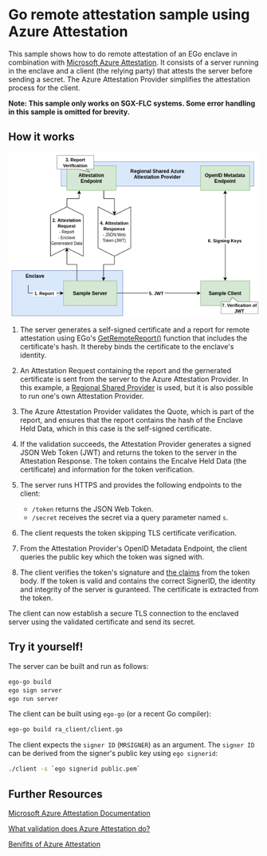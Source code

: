 # Go remote attestation sample using Azure Attestation
This sample shows how to do remote attestation of an EGo enclave in combination with [Microsoft Azure Attestation](https://docs.microsoft.com/en-us/azure/attestation/). It consists of a server running in the enclave and a client (the relying party) that attests the server before sending a secret. The Azure Attestation Provider simplifies the attestation process for the client.

**Note: This sample only works on SGX-FLC systems. Some error handling in this sample is omitted for brevity.**

## How it works

![azure attestation sample](az_attestation_sample.png)

1. The server generates a self-signed certificate and a report for remote attestation using EGo's [GetRemoteReport()](https://pkg.go.dev/github.com/edgelesssys/ego/enclave#GetRemoteReport) function that includes the certificate's hash. It thereby binds the certificate to the enclave's identity.

1. An Attestation Request containing the report and the gernerated certificate is sent from the server to the Azure Attestation Provider. In this example, a [Regional Shared Provider](https://docs.microsoft.com/en-us/azure/attestation/basic-concepts#regional-shared-provider) is used, but it is also possible to run one's own Attestation Provider.

1. The Azure Attestation Provider validates the Quote, which is part of the report, and ensures that the report contains the hash of the Enclave Held Data, which in this case is the self-signed certificate.

1. If the validation succeeds, the Attestation Provider generates a signed JSON Web Token (JWT) and returns the token to the server in the Attestation Response. The token contains the Encalve Held Data (the certificate) and information for the token verification.

1. The server runs HTTPS and provides the following endpoints to the client:
    * `/token` returns the JSON Web Token.
    * `/secret` receives the secret via a query parameter named `s`.

1. The client requests the token skipping TLS certificate verification.

1. From the Attestation Provider's OpenID Metadata Endpoint, the client queries the public key which the token was signed with.

1. The client verifies the token's signature and [the claims](https://docs.microsoft.com/en-us/azure/attestation/claim-sets#outgoing-claims) from the token body. If the token is valid and contains the correct SignerID, the identity and integrity of the server is guranteed. The certificate is extracted from the token.

The client can now establish a secure TLS connection to the enclaved server using the validated certificate and send its secret.

## Try it yourself!

The server can be built and run as follows:
```sh
ego-go build
ego sign server
ego run server
```

The client can be built using `ego-go` (or a recent Go compiler):
```sh
ego-go build ra_client/client.go
```

The client expects the `signer ID` (`MRSIGNER`) as an argument. The `signer ID` can be derived from the signer's public key using `ego signerid`:
```sh
./client -s `ego signerid public.pem`
```

## Further Resources

[Microsoft Azure Attestation Documentation](https://docs.microsoft.com/en-us/azure/attestation/)

[What validation does Azure Attestation do?](https://docs.microsoft.com/en-us/azure/attestation/faq#what-validations-does-azure-attestation-perform-for-attesting-sgx-enclaves)

[Benifits of Azure Attestation](https://docs.microsoft.com/en-us/azure/attestation/overview#why-use-azure-attestation)

